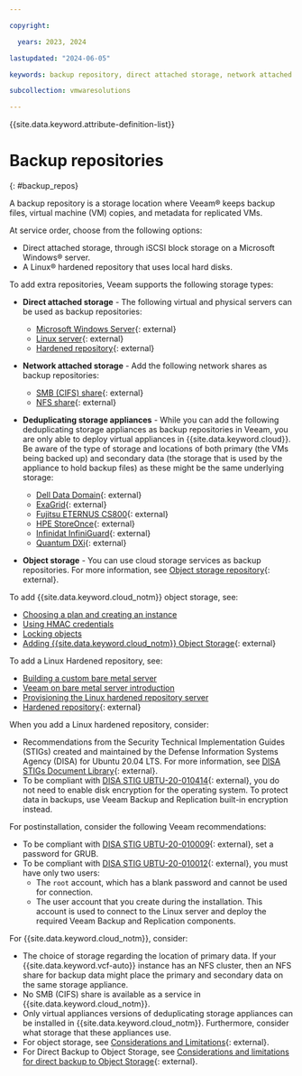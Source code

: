 ```yaml
---

copyright:

  years: 2023, 2024

lastupdated: "2024-06-05"

keywords: backup repository, direct attached storage, network attached storage

subcollection: vmwaresolutions

---
```


{{site.data.keyword.attribute-definition-list}}

# Backup repositories
{: #backup_repos}

A backup repository is a storage location where Veeam® keeps backup files, virtual machine (VM) copies, and metadata for replicated VMs.

At service order, choose from the following options:
* Direct attached storage, through iSCSI block storage on a Microsoft Windows® server.
* A Linux® hardened repository that uses local hard disks.

To add extra repositories, Veeam supports the following storage types:

* **Direct attached storage** - The following virtual and physical servers can be used as backup repositories:
   * [Microsoft Windows Server](https://helpcenter.veeam.com/docs/backup/vsphere/ms_server.html?ver=120){: external}
   * [Linux server](https://helpcenter.veeam.com/docs/backup/vsphere/linux_server.html?ver=120){: external}
   * [Hardened repository](https://helpcenter.veeam.com/docs/backup/vsphere/hardened_repository.html?ver=120){: external}

* **Network attached storage** - Add the following network shares as backup repositories:
   * [SMB (CIFS) share](https://helpcenter.veeam.com/docs/backup/vsphere/smb_share.html?ver=120){: external}
   * [NFS share](https://helpcenter.veeam.com/docs/backup/vsphere/nfs_share.html?ver=120){: external}

* **Deduplicating storage appliances** - While you can add the following deduplicating storage appliances as backup repositories in Veeam, you are only able to deploy virtual appliances in {{site.data.keyword.cloud}}. Be aware of the type of storage and locations of both primary (the VMs being backed up) and secondary data (the storage that is used by the appliance to hold backup files) as these might be the same underlying storage:
   * [Dell Data Domain](https://helpcenter.veeam.com/docs/backup/vsphere/dell_dd.html?ver=120){: external}
   * [ExaGrid](https://helpcenter.veeam.com/docs/backup/vsphere/deduplicating_appliance_exgrid.html?ver=120){: external}
   * [Fujitsu ETERNUS CS800](https://helpcenter.veeam.com/docs/backup/vsphere/fujitsu.html?ver=120){: external}
   * [HPE StoreOnce](https://helpcenter.veeam.com/docs/backup/vsphere/deduplicating_appliance_storeonce.html?ver=120){: external}
   * [Infinidat InfiniGuard](https://helpcenter.veeam.com/docs/backup/vsphere/infinidat_infiniguard.html?ver=120){: external}
   * [Quantum DXi](https://helpcenter.veeam.com/docs/backup/vsphere/deduplicating_appliance_quantum.html?ver=120){: external}

* **Object storage** - You can use cloud storage services as backup repositories. For more information, see [Object storage repository](https://helpcenter.veeam.com/docs/backup/vsphere/object_storage_repository.html?ver=120){: external}.  

To add {{site.data.keyword.cloud_notm}} object storage, see:
* [Choosing a plan and creating an instance](/docs/cloud-object-storage?topic=cloud-object-storage-provision)
* [Using HMAC credentials](/docs/cloud-object-storage?topic=cloud-object-storage-uhc-hmac-credentials-main)
* [Locking objects](/docs/cloud-object-storage?topic=cloud-object-storage-ol-overview)
* [Adding {{site.data.keyword.cloud_notm}} Object Storage](https://helpcenter.veeam.com/docs/backup/vsphere/adding_ibm_object_storage.html?ver=120){: external}

To add a Linux Hardened repository, see:
* [Building a custom bare metal server](/docs/bare-metal?topic=bare-metal-ordering-baremetal-server)
* [Veeam on bare metal server introduction](/docs/vmwaresolutions?topic=vmwaresolutions-veeam-bms-archi-intro)
* [Provisioning the Linux hardened repository server](/docs/vmwaresolutions?topic=vmwaresolutions-veeam-cr-sag-lhbr)
* [Hardened repository](https://helpcenter.veeam.com/docs/backup/vsphere/hardened_repository.html?ver=120){: external}

When you add a Linux hardened repository, consider:
* Recommendations from the Security Technical Implementation Guides (STIGs) created and maintained by the Defense Information Systems Agency (DISA) for Ubuntu 20.04 LTS. For more information, see [DISA STIGs Document Library](https://public.cyber.mil/stigs/downloads/){: external}.
* To be compliant with [DISA STIG UBTU-20-010414](https://www.stigviewer.com/stig/canonical_ubuntu_20.04_lts/2022-12-06/finding/V-238335){: external}, you do not need to enable disk encryption for the operating system. To protect data in backups, use Veeam Backup and Replication built-in encryption instead.

For postinstallation, consider the following Veeam recommendations:
   * To be compliant with [DISA STIG UBTU-20-010009](https://www.stigviewer.com/stig/canonical_ubuntu_20.04_lts/2022-12-06/finding/V-238204){: external}, set a password for GRUB.
   * To be compliant with [DISA STIG UBTU-20-010012](https://www.stigviewer.com/stig/canonical_ubuntu_20.04_lts/2022-12-06/finding/V-238206){: external}, you must have only two users:
      * The `root` account, which has a blank password and cannot be used for connection.
      * The user account that you create during the installation. This account is used to connect to the Linux server and deploy the required Veeam Backup and Replication components.

For {{site.data.keyword.cloud_notm}}, consider:
* The choice of storage regarding the location of primary data. If your {{site.data.keyword.vcf-auto}} instance has an NFS cluster, then an NFS share for backup data might place the primary and secondary data on the same storage appliance.
* No SMB (CIFS) share is available as a service in {{site.data.keyword.cloud_notm}}.
* Only virtual appliances versions of deduplicating storage appliances can be installed in {{site.data.keyword.cloud_notm}}. Furthermore, consider what storage that these appliances use.
* For object storage, see [Considerations and Limitations](https://helpcenter.veeam.com/docs/backup/vsphere/object_storage_repository_cal.html?ver=120){: external}.
* For Direct Backup to Object Storage, see [Considerations and limitations for direct backup to Object Storage](https://helpcenter.veeam.com/docs/backup/vsphere/object_storage_repository_cal.html?ver=120#considerations-and-limitations-for-direct-backup-to-object-storage){: external}.
